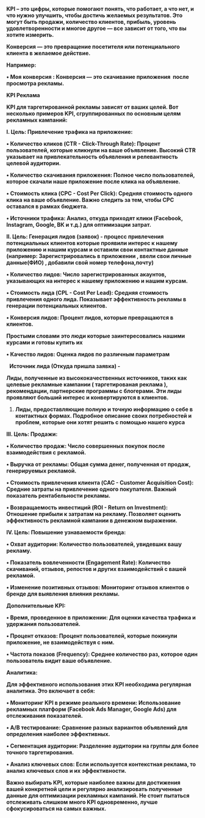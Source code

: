 **KPI – это цифры, которые помогают понять, что работает, а что нет, и что нужно улучшить, чтобы достичь желаемых результатов. Это могут быть продажи, количество клиентов, прибыль, уровень удовлетворенности и многое другое — все зависит от того, что вы хотите измерить.**

  

**Конверсия — это превращение посетителя или потенциального клиента в желаемое действие.**

  

**Например:**

  

**• Моя конверсия : Конверсия — это скачивание приложения  после просмотра рекламы.**

  

  

  

  

  

  

**KPI Реклама** 

  

**KPI для таргетированной рекламы зависят от ваших целей. Вот несколько примеров KPI, сгруппированных по основным целям рекламных кампаний:**

  

**I. Цель: Привлечение трафика на приложение:**

  

**• Количество кликов (CTR - Click-Through Rate): Процент пользователей, которые кликнули на ваше объявление. Высокий CTR указывает на привлекательность объявления и релевантность целевой аудитории.**

  

**• Количество скачивания приложения: Полное число пользователей, которое скачали наше приложение после клика на объявление.**

  

**• Стоимость клика (CPC - Cost Per Click): Средняя стоимость одного клика на ваше объявление. Важно следить за тем, чтобы CPC оставался в рамках бюджета.**

  

**• Источники трафика: Анализ, откуда приходят клики (Facebook, Instagram, Google, ВК и т.д.) для оптимизации затрат.**

  

  

  

  

  

  

**II. Цель: Генерация лидов (заявок) - процесс привлечения потенциальных клиентов которые проявили интерес к нашему приложению и нашим курсам и оставили свои контактные данные (например: Зарегистрировались в приложении , ввели свои личные данные(ФИО) , добавили свой номер телефона,почту)**

  

**• Количество лидов: Число зарегистрированных акаунтов,  указывающих на интерес к нашему приложению и нашим курсам.**

  

**• Стоимость лида (CPL - Cost Per Lead): Средняя стоимость привлечения одного лида. Показывает эффективность рекламы в генерации потенциальных клиентов.**

  

**• Конверсия лидов: Процент лидов, которые превращаются в клиентов.** 

**Простыми словами это люди которые заинтересовались нашими курсами и готовы купить их**

  

**• Качество лидов: Оценка лидов по различным параметрам**

  

  **Источник лида (Откуда пришла заявка) -** 

**Лиды, полученные из высококачественных источников, таких как целевые рекламные кампании ( таргетированая реклама ), рекомендации, партнерские программы с блогерами. Эти лиды проявляют больший интерес и конвертируются в клиентов.**

1. **Лиды, предоставляющие полную и точную информацию о себе в контактных формах. Подробное описание своих потребностей и проблем, которые они хотят решить с помощью нашего курса**

  

  

**III. Цель: Продажи:**

  

**• Количество продаж: Число совершенных покупок после взаимодействия с рекламой.**

**• Выручка от рекламы: Общая сумма денег, полученная от продаж, генерируемых рекламой.**

**• Стоимость привлечения клиента (CAC - Customer Acquisition Cost): Средние затраты на привлечение одного покупателя. Важный показатель рентабельности рекламы.**

**• Возвращаемость инвестиций (ROI - Return on Investment): Отношение прибыли к затратам на рекламу. Позволяет оценить эффективность рекламной кампании в денежном выражении.**

  

  

**IV. Цель: Повышение узнаваемости бренда:**

  

**• Охват аудитории: Количество пользователей, увидевших вашу рекламу.**

**• Показатель вовлеченности (Engagement Rate): Количество скачиваний, отзывов, репостов и других взаимодействий с вашей рекламой.**

**• Изменение позитивных отзывов: Мониторинг отзывов клиентов о бренде для выявления влияния рекламы.**

  

  

**Дополнительные KPI:**

  

**• Время, проведенное в приложении: Для оценки качества трафика и удержания пользователей.**

**• Процент отказов: Процент пользователей, которые покинули приложение, не взаимодействуя с ним.**

**• Частота показов (Frequency): Среднее количество раз, которое один пользователь видит ваше объявление.**

  

  

**Аналитика:**

  

**Для эффективного использования этих KPI необходима регулярная аналитика. Это включает в себя:**

  

**• Мониторинг KPI в режиме реального времени: Использование рекламных платформ (Facebook Ads Manager, Google Ads) для отслеживания показателей.**

**• A/B тестирование: Сравнение разных вариантов объявлений для определения наиболее эффективных.**

**• Сегментация аудитории: Разделение аудитории на группы для более точного таргетирования.**

**• Анализ ключевых слов: Если используется контекстная реклама, то анализ ключевых слов и их эффективности.**

  

  

**Важно выбирать KPI, которые наиболее важны для достижения вашей конкретной цели и регулярно анализировать полученные данные для оптимизации рекламных кампаний. Не стоит пытаться отслеживать слишком много KPI одновременно, лучше сфокусироваться на самых важных.**
